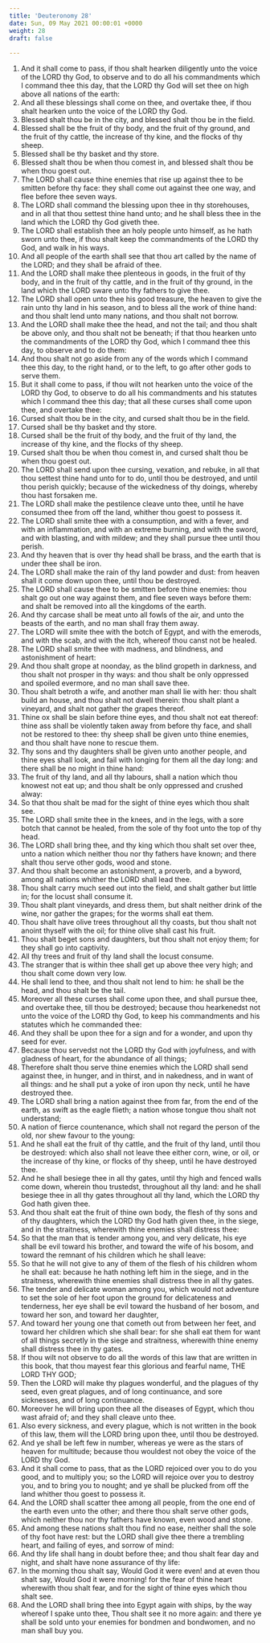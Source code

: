 ```yaml
---
title: 'Deuteronomy 28'
date: Sun, 09 May 2021 00:00:01 +0000
weight: 28
draft: false
  
---
```


1. And it shall come to pass, if thou shalt hearken diligently unto the voice of the LORD thy God, to observe and to do all his commandments which I command thee this day, that the LORD thy God will set thee on high above all nations of the earth:
2. And all these blessings shall come on thee, and overtake thee, if thou shalt hearken unto the voice of the LORD thy God.
3. Blessed shalt thou be in the city, and blessed shalt thou be in the field.
4. Blessed shall be the fruit of thy body, and the fruit of thy ground, and the fruit of thy cattle, the increase of thy kine, and the flocks of thy sheep.
5. Blessed shall be thy basket and thy store.
6. Blessed shalt thou be when thou comest in, and blessed shalt thou be when thou goest out.
7. The LORD shall cause thine enemies that rise up against thee to be smitten before thy face: they shall come out against thee one way, and flee before thee seven ways.
8. The LORD shall command the blessing upon thee in thy storehouses, and in all that thou settest thine hand unto; and he shall bless thee in the land which the LORD thy God giveth thee.
9. The LORD shall establish thee an holy people unto himself, as he hath sworn unto thee, if thou shalt keep the commandments of the LORD thy God, and walk in his ways.
10. And all people of the earth shall see that thou art called by the name of the LORD; and they shall be afraid of thee.
11. And the LORD shall make thee plenteous in goods, in the fruit of thy body, and in the fruit of thy cattle, and in the fruit of thy ground, in the land which the LORD sware unto thy fathers to give thee.
12. The LORD shall open unto thee his good treasure, the heaven to give the rain unto thy land in his season, and to bless all the work of thine hand: and thou shalt lend unto many nations, and thou shalt not borrow.
13. And the LORD shall make thee the head, and not the tail; and thou shalt be above only, and thou shalt not be beneath; if that thou hearken unto the commandments of the LORD thy God, which I command thee this day, to observe and to do them:
14. And thou shalt not go aside from any of the words which I command thee this day, to the right hand, or to the left, to go after other gods to serve them.
15. But it shall come to pass, if thou wilt not hearken unto the voice of the LORD thy God, to observe to do all his commandments and his statutes which I command thee this day; that all these curses shall come upon thee, and overtake thee:
16. Cursed shalt thou be in the city, and cursed shalt thou be in the field.
17. Cursed shall be thy basket and thy store.
18. Cursed shall be the fruit of thy body, and the fruit of thy land, the increase of thy kine, and the flocks of thy sheep.
19. Cursed shalt thou be when thou comest in, and cursed shalt thou be when thou goest out.
20. The LORD shall send upon thee cursing, vexation, and rebuke, in all that thou settest thine hand unto for to do, until thou be destroyed, and until thou perish quickly; because of the wickedness of thy doings, whereby thou hast forsaken me.
21. The LORD shall make the pestilence cleave unto thee, until he have consumed thee from off the land, whither thou goest to possess it.
22. The LORD shall smite thee with a consumption, and with a fever, and with an inflammation, and with an extreme burning, and with the sword, and with blasting, and with mildew; and they shall pursue thee until thou perish.
23. And thy heaven that is over thy head shall be brass, and the earth that is under thee shall be iron.
24. The LORD shall make the rain of thy land powder and dust: from heaven shall it come down upon thee, until thou be destroyed.
25. The LORD shall cause thee to be smitten before thine enemies: thou shalt go out one way against them, and flee seven ways before them: and shalt be removed into all the kingdoms of the earth.
26. And thy carcase shall be meat unto all fowls of the air, and unto the beasts of the earth, and no man shall fray them away.
27. The LORD will smite thee with the botch of Egypt, and with the emerods, and with the scab, and with the itch, whereof thou canst not be healed.
28. The LORD shall smite thee with madness, and blindness, and astonishment of heart:
29. And thou shalt grope at noonday, as the blind gropeth in darkness, and thou shalt not prosper in thy ways: and thou shalt be only oppressed and spoiled evermore, and no man shall save thee.
30. Thou shalt betroth a wife, and another man shall lie with her: thou shalt build an house, and thou shalt not dwell therein: thou shalt plant a vineyard, and shalt not gather the grapes thereof.
31. Thine ox shall be slain before thine eyes, and thou shalt not eat thereof: thine ass shall be violently taken away from before thy face, and shall not be restored to thee: thy sheep shall be given unto thine enemies, and thou shalt have none to rescue them.
32. Thy sons and thy daughters shall be given unto another people, and thine eyes shall look, and fail with longing for them all the day long: and there shall be no might in thine hand:
33. The fruit of thy land, and all thy labours, shall a nation which thou knowest not eat up; and thou shalt be only oppressed and crushed alway:
34. So that thou shalt be mad for the sight of thine eyes which thou shalt see.
35. The LORD shall smite thee in the knees, and in the legs, with a sore botch that cannot be healed, from the sole of thy foot unto the top of thy head.
36. The LORD shall bring thee, and thy king which thou shalt set over thee, unto a nation which neither thou nor thy fathers have known; and there shalt thou serve other gods, wood and stone.
37. And thou shalt become an astonishment, a proverb, and a byword, among all nations whither the LORD shall lead thee.
38. Thou shalt carry much seed out into the field, and shalt gather but little in; for the locust shall consume it.
39. Thou shalt plant vineyards, and dress them, but shalt neither drink of the wine, nor gather the grapes; for the worms shall eat them.
40. Thou shalt have olive trees throughout all thy coasts, but thou shalt not anoint thyself with the oil; for thine olive shall cast his fruit.
41. Thou shalt beget sons and daughters, but thou shalt not enjoy them; for they shall go into captivity.
42. All thy trees and fruit of thy land shall the locust consume.
43. The stranger that is within thee shall get up above thee very high; and thou shalt come down very low.
44. He shall lend to thee, and thou shalt not lend to him: he shall be the head, and thou shalt be the tail.
45. Moreover all these curses shall come upon thee, and shall pursue thee, and overtake thee, till thou be destroyed; because thou hearkenedst not unto the voice of the LORD thy God, to keep his commandments and his statutes which he commanded thee:
46. And they shall be upon thee for a sign and for a wonder, and upon thy seed for ever.
47. Because thou servedst not the LORD thy God with joyfulness, and with gladness of heart, for the abundance of all things;
48. Therefore shalt thou serve thine enemies which the LORD shall send against thee, in hunger, and in thirst, and in nakedness, and in want of all things: and he shall put a yoke of iron upon thy neck, until he have destroyed thee.
49. The LORD shall bring a nation against thee from far, from the end of the earth, as swift as the eagle flieth; a nation whose tongue thou shalt not understand;
50. A nation of fierce countenance, which shall not regard the person of the old, nor shew favour to the young:
51. And he shall eat the fruit of thy cattle, and the fruit of thy land, until thou be destroyed: which also shall not leave thee either corn, wine, or oil, or the increase of thy kine, or flocks of thy sheep, until he have destroyed thee.
52. And he shall besiege thee in all thy gates, until thy high and fenced walls come down, wherein thou trustedst, throughout all thy land: and he shall besiege thee in all thy gates throughout all thy land, which the LORD thy God hath given thee.
53. And thou shalt eat the fruit of thine own body, the flesh of thy sons and of thy daughters, which the LORD thy God hath given thee, in the siege, and in the straitness, wherewith thine enemies shall distress thee:
54. So that the man that is tender among you, and very delicate, his eye shall be evil toward his brother, and toward the wife of his bosom, and toward the remnant of his children which he shall leave:
55. So that he will not give to any of them of the flesh of his children whom he shall eat: because he hath nothing left him in the siege, and in the straitness, wherewith thine enemies shall distress thee in all thy gates.
56. The tender and delicate woman among you, which would not adventure to set the sole of her foot upon the ground for delicateness and tenderness, her eye shall be evil toward the husband of her bosom, and toward her son, and toward her daughter,
57. And toward her young one that cometh out from between her feet, and toward her children which she shall bear: for she shall eat them for want of all things secretly in the siege and straitness, wherewith thine enemy shall distress thee in thy gates.
58. If thou wilt not observe to do all the words of this law that are written in this book, that thou mayest fear this glorious and fearful name, THE LORD THY GOD;
59. Then the LORD will make thy plagues wonderful, and the plagues of thy seed, even great plagues, and of long continuance, and sore sicknesses, and of long continuance.
60. Moreover he will bring upon thee all the diseases of Egypt, which thou wast afraid of; and they shall cleave unto thee.
61. Also every sickness, and every plague, which is not written in the book of this law, them will the LORD bring upon thee, until thou be destroyed.
62. And ye shall be left few in number, whereas ye were as the stars of heaven for multitude; because thou wouldest not obey the voice of the LORD thy God.
63. And it shall come to pass, that as the LORD rejoiced over you to do you good, and to multiply you; so the LORD will rejoice over you to destroy you, and to bring you to nought; and ye shall be plucked from off the land whither thou goest to possess it.
64. And the LORD shall scatter thee among all people, from the one end of the earth even unto the other; and there thou shalt serve other gods, which neither thou nor thy fathers have known, even wood and stone.
65. And among these nations shalt thou find no ease, neither shall the sole of thy foot have rest: but the LORD shall give thee there a trembling heart, and failing of eyes, and sorrow of mind:
66. And thy life shall hang in doubt before thee; and thou shalt fear day and night, and shalt have none assurance of thy life:
67. In the morning thou shalt say, Would God it were even! and at even thou shalt say, Would God it were morning! for the fear of thine heart wherewith thou shalt fear, and for the sight of thine eyes which thou shalt see.
68. And the LORD shall bring thee into Egypt again with ships, by the way whereof I spake unto thee, Thou shalt see it no more again: and there ye shall be sold unto your enemies for bondmen and bondwomen, and no man shall buy you.
